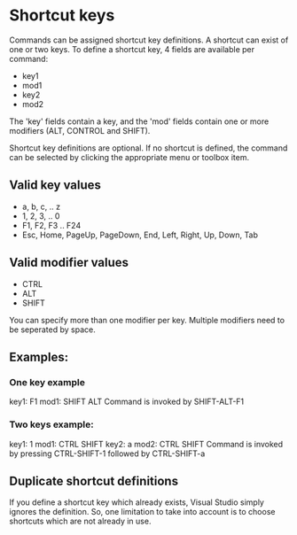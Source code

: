 # Shortcut keys

Commands can be assigned shortcut key definitions. A shortcut can exist of one or two keys.
To define a shortcut key, 4 fields are available per command:
- key1
- mod1
- key2
- mod2

The 'key' fields contain a key, and the 'mod' fields contain one or more modifiers (ALT, CONTROL and SHIFT).

Shortcut key definitions are optional. If no shortcut is defined, the command can be selected by clicking the appropriate menu or toolbox item.

## Valid key values
- a, b, c, .. z
- 1, 2, 3, .. 0
- F1, F2, F3 .. F24
- Esc, Home, PageUp, PageDown, End, Left, Right, Up, Down, Tab
  

## Valid modifier values
- CTRL
- ALT
- SHIFT

You can specify more than one modifier per key. Multiple modifiers need to be seperated by space.

## Examples:

### One key example
key1: F1
mod1: SHIFT ALT
Command is invoked by SHIFT-ALT-F1


### Two keys example:
key1: 1
mod1: CTRL SHIFT
key2: a
mod2: CTRL SHIFT
Command is invoked by pressing CTRL-SHIFT-1 followed by CTRL-SHIFT-a


## Duplicate shortcut definitions
If you define a shortcut key which already exists, Visual Studio simply ignores the definition. 
So, one limitation to take into account is to choose shortcuts which are not already in use.

